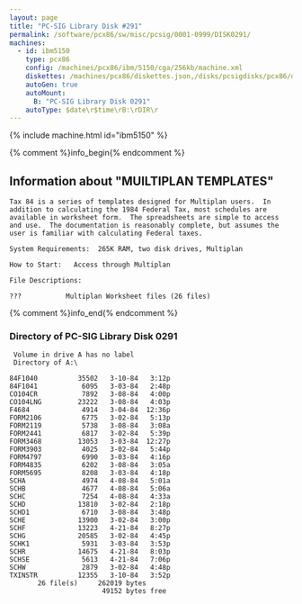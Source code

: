 ```yaml
---
layout: page
title: "PC-SIG Library Disk #291"
permalink: /software/pcx86/sw/misc/pcsig/0001-0999/DISK0291/
machines:
  - id: ibm5150
    type: pcx86
    config: /machines/pcx86/ibm/5150/cga/256kb/machine.xml
    diskettes: /machines/pcx86/diskettes.json,/disks/pcsigdisks/pcx86/diskettes.json
    autoGen: true
    autoMount:
      B: "PC-SIG Library Disk 0291"
    autoType: $date\r$time\rB:\rDIR\r
---
```


{% include machine.html id="ibm5150" %}

{% comment %}info_begin{% endcomment %}

## Information about "MUILTIPLAN TEMPLATES"

    Tax 84 is a series of templates designed for Multiplan users.  In
    addition to calculating the 1984 Federal Tax, most schedules are
    available in worksheet form.  The spreadsheets are simple to access
    and use.  The documentation is reasonably complete, but assumes the
    user is familiar with calculating Federal taxes.
    
    System Requirements:  265K RAM, two disk drives, Multiplan
    
    How to Start:   Access through Multiplan
    
    File Descriptions:
    
    ???           Multiplan Worksheet files (26 files)
{% comment %}info_end{% endcomment %}


### Directory of PC-SIG Library Disk 0291

     Volume in drive A has no label
     Directory of A:\

    84F1040          35502   3-10-84   3:12p
    84F1041           6095   3-03-84   2:48p
    CO104CR           7892   3-08-84   4:00p
    CO104LNG         23222   3-08-84   4:03p
    F4684             4914   3-04-84  12:36p
    FORM2106          6775   3-02-84   5:13p
    FORM2119          5738   3-08-84   3:08a
    FORM2441          6817   3-02-84   5:39p
    FORM3468         13053   3-03-84  12:27p
    FORM3903          4025   3-02-84   5:44p
    FORM4797          6990   3-03-84   4:16p
    FORM4835          6202   3-08-84   3:05a
    FORM5695          8208   3-03-84   4:18p
    SCHA              4974   4-08-84   5:01a
    SCHB              4677   4-08-84   5:06a
    SCHC              7254   4-08-84   4:33a
    SCHD             13810   3-02-84   2:18p
    SCHD1             6710   3-08-84   3:48p
    SCHE             13900   3-02-84   3:00p
    SCHF             13223   4-21-84   8:27p
    SCHG             20585   3-02-84   4:45p
    SCHK1             5931   3-03-84   3:53p
    SCHR             14675   4-21-84   8:03p
    SCHSE             5613   4-21-84   7:06p
    SCHW              2879   3-02-84   4:48p
    TXINSTR          12355   3-10-84   3:52p
           26 file(s)     262019 bytes
                           49152 bytes free
